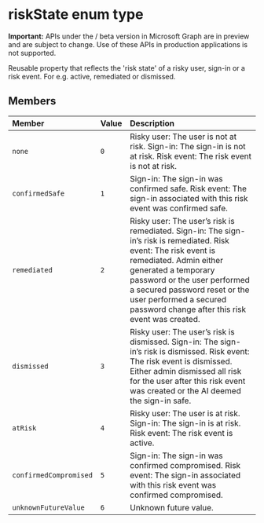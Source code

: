 # riskState enum type

 **Important:** APIs under the / beta version in Microsoft Graph are in preview and are subject to change. Use of these APIs in production applications is not supported.

Reusable property that reflects the 'risk state' of a risky user, sign-in or a risk event. For e.g. active, remediated or dismissed.

## Members
|Member|Value|Description|
|:---|:---|:---|
|`none`|`0`|Risky user: The user is not at risk. Sign-in: The sign-in is not at risk. Risk event: The risk event is not at risk. |
|`confirmedSafe`|`1`|Sign-in: The sign-in was confirmed safe. Risk event: The sign-in associated with this risk event was confirmed safe.  |
|`remediated`|`2`|Risky user: The user’s risk is remediated. Sign-in: The sign-in’s risk is remediated. Risk event: The risk event is remediated. Admin either generated a temporary password or the user performed a secured password reset or the user performed a secured password change after this risk event was created.  |
|`dismissed`|`3`|Risky user: The user’s risk is dismissed. Sign-in: The sign-in’s risk is dismissed. Risk event: The risk event is dismissed. Either admin dismissed all risk for the user after this risk event was created or the AI deemed the sign-in safe.  |
|`atRisk`|`4`|Risky user: The user is at risk. Sign-in: The sign-in is at risk. Risk event: The risk event is active. |
|`confirmedCompromised`|`5`|Sign-in: The sign-in was confirmed compromised. Risk event: The sign-in associated with this risk event was confirmed compromised.  |
|`unknownFutureValue`|`6`|Unknown future value.   |